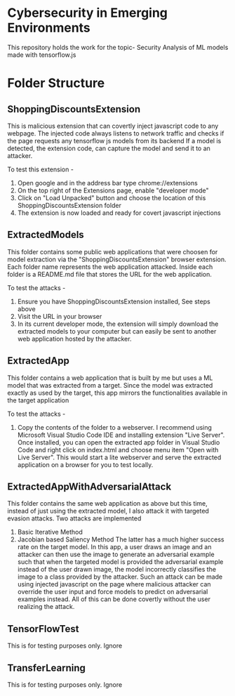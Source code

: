 # Cybersecurity in Emerging Environments
This repository holds the work for the topic- Security Analysis of ML models made with tensorflow.js

# Folder Structure

## ShoppingDiscountsExtension
This is malicious extension that can covertly inject javascript code to any webpage.
The injected code always listens to network traffic and checks if the page requests any tensorflow js models from its backend
If a model is detected, the extension code, can capture the model and send it to an attacker.

To test this extension -
1. Open google and in the address bar type chrome://extensions
2.  On the top right of the Extensions page, enable "developer mode"
3. Click on "Load Unpacked" button and choose the location of this ShoppingDiscountsExtension folder
4. The extension is now loaded and ready for covert javascript injections

## ExtractedModels 
This folder contains some public web applications that were choosen for model extraction via the "ShoppingDiscountsExtension" browser extension.
Each folder name represents the web application attacked. Inside each folder is a README.md file that stores the URL for the web application.

To test the attacks -
1. Ensure you have ShoppingDiscountsExtension installed, See steps above
2.  Visit the URL in your browser
3. In its current developer mode, the extension will simply download the extracted models to your computer but can easily be sent to another web application hosted by the attacker.

## ExtractedApp
This folder contains a web application that is built by me but uses a ML model that was extracted from a target.
Since the model was extracted exactly as used by the target, this app mirrors the functionalities available in the target application

To test the attacks -
1. Copy the contents of the folder to a webserver. I recommend using Microsoft Visual Studio Code IDE and installing extension "Live Server". Once installed, you can open the extracted app folder in Visual Studio Code and right click on index.html and choose menu item "Open with Live Server". This would start a lite webserver and serve the extracted application on a browser for you to test locally.

## ExtractedAppWithAdversarialAttack
This folder contains the same web application as above but this time, instead of just using the extracted model, I also attack it with targeted evasion attacks.
Two attacks are implemented
1. Basic Iterative Method
2. Jacobian based Saliency Method 
The latter has a much higher success rate on the target model. In this app, a user draws an image and an attacker can then use the image to generate an adversarial example such that when the targeted model is provided the adversarial example instead of the user drawn image, the model incorrectly classifies the image to a class provided by the attacker. Such an attack can be made using injected javascript on the page where malicious attacker can override the user input and force models to predict on adversarial examples instead. All of this can be done covertly without the user realizing the attack.


## TensorFlowTest
This is for testing purposes only. Ignore

## TransferLearning
This is for testing purposes only. Ignore
